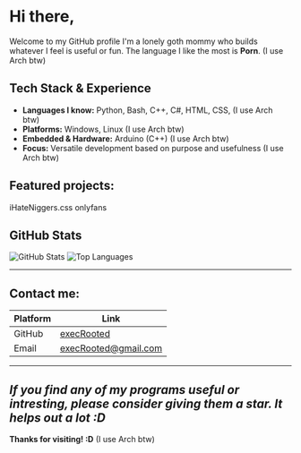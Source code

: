 # Hi there,

Welcome to my GitHub profile I'm a lonely goth mommy who builds whatever I feel is useful or fun. The language I like the most is **Porn**. (I use Arch btw)

## Tech Stack & Experience

- **Languages I know:** Python, Bash, C++, C#, HTML, CSS, (I use Arch btw)
- **Platforms:** Windows, Linux (I use Arch btw)
- **Embedded & Hardware:** Arduino (C++) (I use Arch btw)
- **Focus:** Versatile development based on purpose and usefulness (I use Arch btw)

## Featured projects:

iHateNiggers.css
onlyfans


## GitHub Stats

![GitHub Stats](https://github-readme-stats.vercel.app/api?username=execRooted&show_icons=true&hide_border=true&theme=radical)
![Top Languages](https://github-readme-stats.vercel.app/api/top-langs/?username=execRooted&layout=compact&theme=radical&langs_count=10&hide_border=true)

---
## Contact me:


| Platform      | Link                                   |
|---------------|----------------------------------------|
| GitHub        | [execRooted](https://github.com/execRooted)       |
| Email         | execRooted@gmail.com  |


---
***If you find any of my programs useful or intresting, please consider giving them a star. It helps out a lot :D***
---
**Thanks for visiting! :D** (I use Arch btw)
